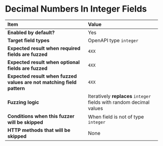 # Decimal Numbers In Integer Fields

| Item                                                                  | Value                                                                |
|:----------------------------------------------------------------------|:---------------------------------------------------------------------|
| **Enabled by default?**                                               | Yes                                                                  |
| **Target field types**                                                | OpenAPI type `integer`                                               |
| **Expected result when required fields are fuzzed**                   | `4XX`                                                                |
| **Expected result when optional fields are fuzzed**                   | `4XX`                                                                |
| **Expected result when fuzzed values are not matching field pattern** | `4XX`                                                                |
| **Fuzzing logic**                                                     | Iteratively **replaces** `integer` fields with random decimal values |
| **Conditions when this fuzzer will be skipped**                       | When field is not of type `integer`                                  |
| **HTTP methods that will be skipped**                                 | None                                                                 |
